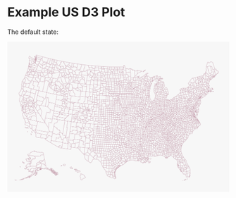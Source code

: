 # Example US D3 Plot

The default state:

![just server.coffee to display](/doc/images/example.png)
